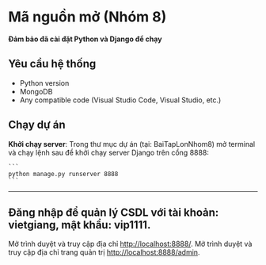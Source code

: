 # Mã nguồn mở (Nhóm 8)
**Đảm bảo đã cài đặt Python và Django để chạy**
## Yêu cầu hệ thống

- Python version 
- MongoDB
- Any compatible code  (Visual Studio Code, Visual Studio, etc.)

## Chạy dự án
  **Khởi chạy server**: Trong thư mục dự án (tại: BaiTapLonNhom8) mở terminal và chạy lệnh sau để khởi chạy server Django trên cổng 8888:

    ```
    python manage.py runserver 8888
    ```
---
## Đăng nhập để quản lý CSDL với tài khoản: vietgiang, mật khẩu: vip1111.

   Mở trình duyệt và truy cập địa chỉ [http://localhost:8888/](http://localhost:8888/).
   Mở trình duyệt và truy cập địa chỉ trang quản trị [http://localhost:8888/admin](http://localhost:8888/admin). 
